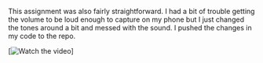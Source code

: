 This assignment was also fairly straightforward. I had a bit of trouble getting the volume to be loud enough to capture on my phone but I just changed the tones around a bit and messed with the sound. I pushed the changes in my code to the repo.

[![Watch the video](https://drive.google.com/file/d/1IyDCDqv-350rE9X4MWykcCgwI5MULQij/view?usp=sharing)]